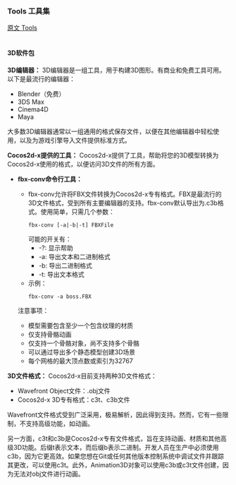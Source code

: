 ### Tools  工具集
[原文 Tools](https://docs.cocos2d-x.org/cocos2d-x/v4/en/3d/tools.html) 
<br>
<br>

#### 3D软件包

**3D编辑器：**
3D编辑器是一组工具，用于构建3D图形。有商业和免费工具可用。以下是最流行的编辑器：

- Blender（免费）
- 3DS Max
- Cinema4D
- Maya

大多数3D编辑器通常以一组通用的格式保存文件，以便在其他编辑器中轻松使用，以及为游戏引擎导入文件提供标准方式。

**Cocos2d-x提供的工具：**
Cocos2d-x提供了工具，帮助将您的3D模型转换为Cocos2d-x使用的格式，以便访问3D文件的所有方面。

- **fbx-conv命令行工具：**
  - fbx-conv允许将FBX文件转换为Cocos2d-x专有格式。FBX是最流行的3D文件格式，受到所有主要编辑器的支持。fbx-conv默认导出为.c3b格式。使用简单，只需几个参数：
    ```
    fbx-conv [-a|-b|-t] FBXFile
    ```
    可能的开关有：
    - -?: 显示帮助
    - -a: 导出文本和二进制格式
    - -b: 导出二进制格式
    - -t: 导出文本格式
  - 示例：
    ```
    fbx-conv -a boss.FBX
    ```

  注意事项：
  - 模型需要包含至少一个包含纹理的材质
  - 仅支持骨骼动画
  - 仅支持一个骨骼对象，尚不支持多个骨骼
  - 可以通过导出多个静态模型创建3D场景
  - 每个网格的最大顶点数或索引为32767

**3D文件格式：**
Cocos2d-x目前支持两种3D文件格式：

- Wavefront Object文件：.obj文件
- Cocos2d-x 3D专有格式：c3t、c3b文件

Wavefront文件格式受到广泛采用，极易解析，因此得到支持。然而，它有一些限制，不支持高级功能，如动画。<br>

另一方面，c3t和c3b是Cocos2d-x专有文件格式，旨在支持动画、材质和其他高级3D功能。后缀t表示文本，而后缀b表示二进制。开发人员在生产中必须使用c3b，因为它更高效。如果您想在Git或任何其他版本控制系统中调试文件并跟踪其更改，可以使用c3t。此外，Animation3D对象可以使用c3b或c3t文件创建，因为无法对obj文件进行动画。<br>